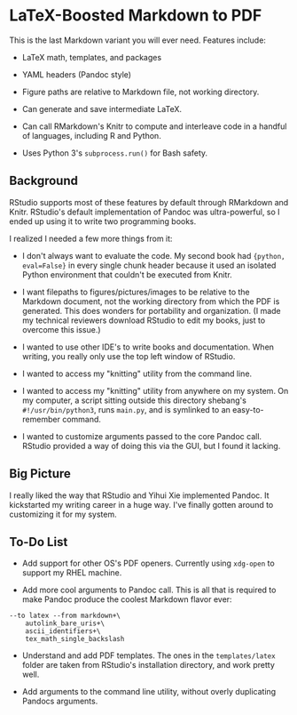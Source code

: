 # LaTeX-Boosted Markdown to PDF

This is the last Markdown variant you will ever need. Features include:

+ LaTeX math, templates, and packages

+ YAML headers (Pandoc style)

+ Figure paths are relative to Markdown file, not working directory.

+ Can generate and save intermediate LaTeX.

+ Can call RMarkdown's Knitr to compute and interleave code in a handful of languages, including R and Python.

+ Uses Python 3's `subprocess.run()` for Bash safety.

## Background

RStudio supports most of these features by default through RMarkdown and Knitr. RStudio's default implementation of Pandoc was ultra-powerful, so I ended up using it to write two programming books.

I realized I needed a few more things from it:

+ I don't always want to evaluate the code. My second book had `{python, eval=False}` in every single chunk header because it used an isolated Python environment that couldn't be executed from Knitr.

+ I want filepaths to figures/pictures/images to be relative to the Markdown document, not the working directory from which the PDF is generated. This does wonders for portability and organization. (I made my technical reviewers download RStudio to edit my books, just to overcome this issue.)

+ I wanted to use other IDE's to write books and documentation. When writing, you really only use the top left window of RStudio.

+ I wanted to access my "knitting" utility from the command line.

+ I wanted to access my "knitting" utility from anywhere on my system. On my computer, a script sitting outside this directory shebang's `#!/usr/bin/python3`, runs `main.py`, and is symlinked to an easy-to-remember command.

+ I wanted to customize arguments passed to the core Pandoc call. RStudio provided a way of doing this via the GUI, but I found it lacking.

## Big Picture

I really liked the way that RStudio and Yihui Xie implemented Pandoc. It kickstarted my writing career in a huge way. I've finally gotten around to customizing it for my system.

## To-Do List

+ Add support for other OS's PDF openers. Currently using `xdg-open` to support my RHEL machine.

+ Add more cool arguments to Pandoc call. This is all that is required to make Pandoc produce the coolest Markdown flavor ever:

```
--to latex --from markdown+\
	autolink_bare_uris+\
	ascii_identifiers+\
	tex_math_single_backslash
```

+ Understand and add PDF templates. The ones in the `templates/latex` folder are taken from RStudio's installation directory, and work pretty well.

+ Add arguments to the command line utility, without overly duplicating Pandocs arguments.


